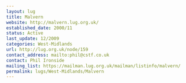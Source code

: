 ```yaml
---
layout: lug
title: Malvern
website: http://malvern.lug.org.uk/
established_date: 2000/11
status: Active
last_update: 12/2009
categories: West-Midlands
url: http://lug.org.uk/node/159
contact_address: mailto:phil@cstf.co.uk
contact: Phil Ironside
mailing_list: https://mailman.lug.org.uk/mailman/listinfo/malvern/
permalink: lugs/West-Midlands/Malvern
---
```

